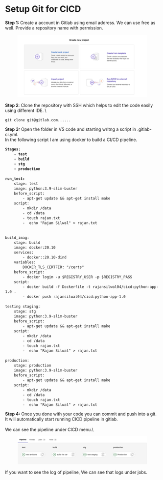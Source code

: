 # Setup Git for CICD

**Step 1:** Create a account in Gitlab using email address. We can use free as well. Provide a repository name with permission.&#x20;

<figure><img src="../../.gitbook/assets/Screen Shot 2022-11-05 at 5.19.13 PM.png" alt=""><figcaption></figcaption></figure>

**Step 2**: Clone the repository with SSH which helps to edit the code easily using different IDE. \


```
git clone git@gitlab.com......
```

**Step 3:**  Open the folder in VS code and starting writng a script in .gitlab-ci.yml.\
In the following script I am using docker to build a CI/CD pipeline.

<pre><code><strong>Stages:
</strong><strong>    - test
</strong><strong>    - build
</strong><strong>    - stg
</strong><strong>    - production
</strong><strong>    
</strong><strong>run_test:
</strong>    stage: test
    image: python:3.9-slim-buster
    before_script:
        - apt-get update &#x26;&#x26; apt-get install make
    script:
        - mkdir /data
        - cd /data
        - touch rajan.txt
        -  echo "Rajan Silwal" > rajan.txt


build_imag:
    stage: build
    image: docker:20.10
    services:
        - docker::20.10-dind
    variables:
        DOCKER_TLS_CERTFIR: "/certs"
    before_script:
        - docker login -u $REGISTRY_USER -p $REGISTRY_PASS
    script:
        - docker build -f Dockerfile -t rajansilwal04/cicd:python-app-1.0 . 
        - docker push rajansilwal04/cicd:python-app-1.0 

testing staging:
    stage: stg
    image: python:3.9-slim-buster
    before_script:
        - apt-get update &#x26;&#x26; apt-get install make
    script:
        - mkdir /data
        - cd /data
        - touch rajan.txt
        -  echo "Rajan Silwal" > rajan.txt

production:
    stage: production
    image: python:3.9-slim-buster
    before_script:
        - apt-get update &#x26;&#x26; apt-get install make
    script:
        - mkdir /data
        - cd /data
        - touch rajan.txt
        -  echo "Rajan Silwal" > rajan.txt</code></pre>

**Step 4:** Once you done with your code you can commit and push into a git. It will automatically start running CICD pipeline in gitlab.\
\
We can see the pipeline under CICD menu.\


<figure><img src="../../.gitbook/assets/Screen Shot 2022-11-05 at 5.17.02 PM.png" alt=""><figcaption></figcaption></figure>

If you want to see the log of pipeline, We can see that logs under jobs.
